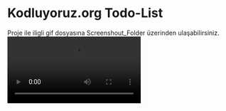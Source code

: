 # Kodluyoruz.org Todo-List
Proje ile iligli gif dosyasına  Screenshout_Folder üzerinden ulaşabilirsiniz.
![](images/screen.webm)
